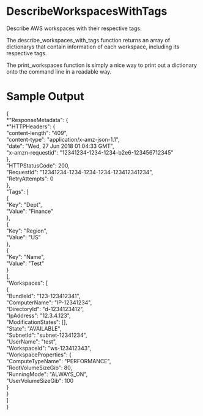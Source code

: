 # DescribeWorkspacesWithTags
Describe AWS workspaces with their respective tags.

The describe_workspaces_with_tags function returns an array of dictionarys that contain information of each workspace, including 
its respective tags.

The print_workspaces function is simply a nice way to print out a dictionary onto the command line in a readable way.

# Sample Output
{<br/>
    *"ResponseMetadata": {<br/>
        *"HTTPHeaders": {<br/>
            "content-length": "409",<br/>
            "content-type": "application/x-amz-json-1.1",<br/>
            "date": "Wed, 27 Jun 2018 01:04:33 GMT",<br/>
            "x-amzn-requestid": "12341234-1234-1234-b2e6-123456712345"<br/>
        },<br/>
        "HTTPStatusCode": 200,<br/>
        "RequestId": "12341234-1234-1234-1234-123412341234",<br/>
        "RetryAttempts": 0<br/>
    },<br/>
    "Tags": [<br/>
        {<br/>
            "Key": "Dept",<br/>
            "Value": "Finance"<br/>
        },<br/>
        {<br/>
            "Key": "Region",<br/>
            "Value": "US"<br/>
        },<br/>
        {<br/>
            "Key": "Name",<br/>
            "Value": "Test"<br/>
        }<br/>
    ],<br/>
    "Workspaces": [<br/>
        {<br/>
            "BundleId": "123-123412341",<br/>
            "ComputerName": "IP-12341234",<br/>
            "DirectoryId": "d-1234123412",<br/>
            "IpAddress": "12.3.4.123",<br/>
            "ModificationStates": [],<br/>
            "State": "AVAILABLE",<br/>
            "SubnetId": "subnet-12341234",<br/>
            "UserName": "test",<br/>
            "WorkspaceId": "ws-123412343",<br/>
            "WorkspaceProperties": {<br/>
                "ComputeTypeName": "PERFORMANCE",<br/>
                "RootVolumeSizeGib": 80,<br/>
                "RunningMode": "ALWAYS_ON",<br/>
                "UserVolumeSizeGib": 100<br/>
            }<br/>
        }<br/>
    ]<br/>
}<br/>
